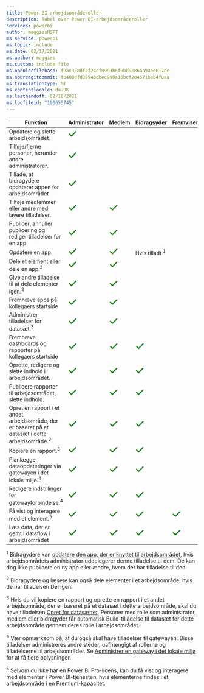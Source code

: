 ```yaml
---
title: Power BI-arbejdsområderoller
description: Tabel over Power BI-arbejdsområderoller
services: powerbi
author: maggiesMSFT
ms.service: powerbi
ms.topic: include
ms.date: 02/17/2021
ms.author: maggies
ms.custom: include file
ms.openlocfilehash: f9ac328df2f24ef9993b6f9bd9c86aa94ee017de
ms.sourcegitcommit: fb408dfd39943dbec990a16bcf204671beb4f0aa
ms.translationtype: MT
ms.contentlocale: da-DK
ms.lasthandoff: 02/18/2021
ms.locfileid: "100655745"
---
```

|Funktion   | Administrator  | Medlem  | Bidragsyder  | Fremviser |
|---|---|---|---|---|
| Opdatere og slette arbejdsområdet.  | ![Afkrydsning for ja](media/power-bi-workspace-roles-table/green-checkmark.png) |   |   |   | 
| Tilføje/fjerne personer, herunder andre administratorer.  |  ![Afkrydsning for ja](media/power-bi-workspace-roles-table/green-checkmark.png) |   |   |   |
| Tillade, at bidragydere opdaterer appen for arbejdsområdet  |  ![Afkrydsning for ja](media/power-bi-workspace-roles-table/green-checkmark.png) |   |   |   |
| Tilføje medlemmer eller andre med lavere tilladelser.  |  ![Afkrydsning for ja](media/power-bi-workspace-roles-table/green-checkmark.png) | ![Afkrydsning for ja](media/power-bi-workspace-roles-table/green-checkmark.png)  |   |   |
| Publicer, annuller publicering og rediger tilladelser for en app |  ![Afkrydsning for ja](media/power-bi-workspace-roles-table/green-checkmark.png) | ![Afkrydsning for ja](media/power-bi-workspace-roles-table/green-checkmark.png)  |   |   |
| Opdatere en app. |  ![Afkrydsning for ja](media/power-bi-workspace-roles-table/green-checkmark.png) | ![Afkrydsning for ja](media/power-bi-workspace-roles-table/green-checkmark.png)  |  Hvis tilladt <sup>1</sup>  |   |
| Dele et element eller dele en app.<sup>2</sup> |  ![Afkrydsning for ja](media/power-bi-workspace-roles-table/green-checkmark.png) | ![Afkrydsning for ja](media/power-bi-workspace-roles-table/green-checkmark.png)  |   |   |
| Give andre tilladelse til at dele elementer igen.<sup>2</sup> |  ![Afkrydsning for ja](media/power-bi-workspace-roles-table/green-checkmark.png) | ![Afkrydsning for ja](media/power-bi-workspace-roles-table/green-checkmark.png)  |   |   |
| Fremhæve apps på kollegaers startside |  ![Afkrydsning for ja](media/power-bi-workspace-roles-table/green-checkmark.png) | ![Afkrydsning for ja](media/power-bi-workspace-roles-table/green-checkmark.png)  |   |   |
| Administrer tilladelser for datasæt.<sup>3</sup> | ![Afkrydsning for ja](media/power-bi-workspace-roles-table/green-checkmark.png) | ![Afkrydsning for ja](media/power-bi-workspace-roles-table/green-checkmark.png) |  |  |
| Fremhæve dashboards og rapporter på kollegaers startside |  ![Afkrydsning for ja](media/power-bi-workspace-roles-table/green-checkmark.png) | ![Afkrydsning for ja](media/power-bi-workspace-roles-table/green-checkmark.png)  | ![Afkrydsning for ja](media/power-bi-workspace-roles-table/green-checkmark.png) |   |
| Oprette, redigere og slette indhold i arbejdsområdet.  |  ![Afkrydsning for ja](media/power-bi-workspace-roles-table/green-checkmark.png) | ![Afkrydsning for ja](media/power-bi-workspace-roles-table/green-checkmark.png)  | ![Afkrydsning for ja](media/power-bi-workspace-roles-table/green-checkmark.png)  |   |
| Publicere rapporter til arbejdsområdet, slette indhold.  |  ![Afkrydsning for ja](media/power-bi-workspace-roles-table/green-checkmark.png) | ![Afkrydsning for ja](media/power-bi-workspace-roles-table/green-checkmark.png)  | ![Afkrydsning for ja](media/power-bi-workspace-roles-table/green-checkmark.png)  |   |
| Opret en rapport i et andet arbejdsområde, der er baseret på et datasæt i dette arbejdsområde.<sup>2</sup> |  ![Afkrydsning for ja](media/power-bi-workspace-roles-table/green-checkmark.png) | ![Afkrydsning for ja](media/power-bi-workspace-roles-table/green-checkmark.png)  | ![Afkrydsning for ja](media/power-bi-workspace-roles-table/green-checkmark.png)  |   |
| Kopiere en rapport.<sup>3</sup> | ![Afkrydsning for ja](media/power-bi-workspace-roles-table/green-checkmark.png) | ![Afkrydsning for ja](media/power-bi-workspace-roles-table/green-checkmark.png) | ![Afkrydsning for ja](media/power-bi-workspace-roles-table/green-checkmark.png) |  |
| Planlægge dataopdateringer via gatewayen i det lokale miljø.<sup>4</sup> | ![Afkrydsning for ja](media/power-bi-workspace-roles-table/green-checkmark.png) | ![Afkrydsning for ja](media/power-bi-workspace-roles-table/green-checkmark.png) | ![Afkrydsning for ja](media/power-bi-workspace-roles-table/green-checkmark.png) |  |
| Redigere indstillinger for gatewayforbindelse.<sup>4</sup> | ![Afkrydsning for ja](media/power-bi-workspace-roles-table/green-checkmark.png) | ![Afkrydsning for ja](media/power-bi-workspace-roles-table/green-checkmark.png) | ![Afkrydsning for ja](media/power-bi-workspace-roles-table/green-checkmark.png) |  |
| Få vist og interagere med et element.<sup>5</sup> |  ![Afkrydsning for ja](media/power-bi-workspace-roles-table/green-checkmark.png) | ![Afkrydsning for ja](media/power-bi-workspace-roles-table/green-checkmark.png)  | ![Afkrydsning for ja](media/power-bi-workspace-roles-table/green-checkmark.png)  | ![Afkrydsning for ja](media/power-bi-workspace-roles-table/green-checkmark.png)  |
| Læs data, der er gemt i dataflow i arbejdsområdet | ![Afkrydsning for ja](media/power-bi-workspace-roles-table/green-checkmark.png) | ![Afkrydsning for ja](media/power-bi-workspace-roles-table/green-checkmark.png) | ![Afkrydsning for ja](media/power-bi-workspace-roles-table/green-checkmark.png) | ![Afkrydsning for ja](media/power-bi-workspace-roles-table/green-checkmark.png) |

<sup>1</sup> Bidragydere kan [opdatere den app, der er knyttet til arbejdsområdet](../collaborate-share/service-create-the-new-workspaces.md#allow-contributors-to-update-the-app), hvis arbejdsområdets administrator uddelegerer denne tilladelse til dem. De kan dog ikke publicere en ny app eller ændre, hvem der har tilladelse til den.

<sup>2</sup> Bidragydere og læsere kan også dele elementer i et arbejdsområde, hvis de har tilladelsen Del igen.

<sup>3</sup> Hvis du vil kopiere en rapport og oprette en rapport i et andet arbejdsområde, der er baseret på et datasæt i dette arbejdsområde, skal du have tilladelsen [Opret for datasættet](../connect-data/service-datasets-build-permissions.md). Personer med rolle som administrator, medlem eller bidragyder får automatisk Build-tilladelse til datasæt for dette arbejdsområde gennem deres rolle i arbejdsområdet.

<sup>4</sup> Vær opmærksom på, at du også skal have tilladelser til gatewayen. Disse tilladelser administreres andre steder, uafhængigt af rollerne og tilladelserne til arbejdsområder. Se [Administrer en gateway i det lokale miljø](/data-integration/gateway/service-gateway-manage) for at få flere oplysninger.

<sup>5</sup> Selvom du ikke har en Power BI Pro-licens, kan du få vist og interagere med elementer i Power BI-tjenesten, hvis elementerne findes i et arbejdsområde i en Premium-kapacitet.

